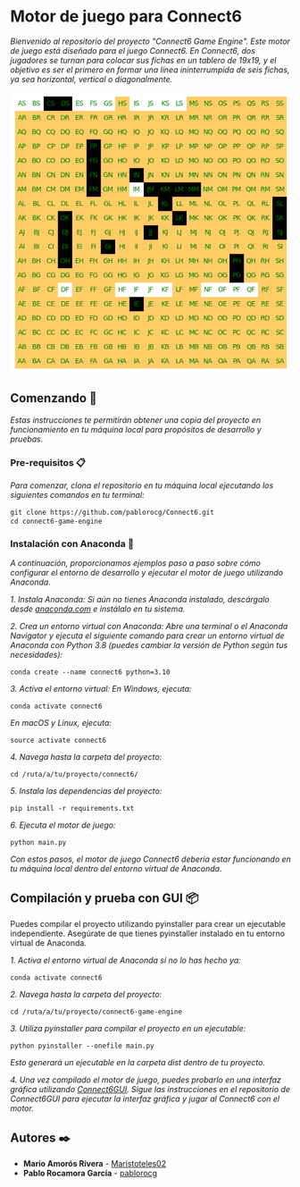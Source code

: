 # Motor de juego para Connect6

_Bienvenido al repositorio del proyecto "Connect6 Game Engine". Este motor de juego está diseñado para el juego Connect6. En Connect6, dos jugadores se turnan para colocar sus fichas en un tablero de 19x19, y el objetivo es ser el primero en formar una línea ininterrumpida de seis fichas, ya sea horizontal, vertical o diagonalmente._

![Output](output.png)

## Comenzando 🚀

_Estas instrucciones te permitirán obtener una copia del proyecto en funcionamiento en tu máquina local para propósitos de desarrollo y pruebas._

### Pre-requisitos 📋

_Para comenzar, clona el repositorio en tu máquina local ejecutando los siguientes comandos en tu terminal:_

```
git clone https://github.com/pablorocg/Connect6.git
cd connect6-game-engine
```

### Instalación con Anaconda 🔧

_A continuación, proporcionamos ejemplos paso a paso sobre cómo configurar el entorno de desarrollo y ejecutar el motor de juego utilizando Anaconda._

_1. Instala Anaconda: Si aún no tienes Anaconda instalado, descárgalo desde [anaconda.com](https://www.anaconda.com/products/distribution) e instálalo en tu sistema._

_2. Crea un entorno virtual con Anaconda: Abre una terminal o el Anaconda Navigator y ejecuta el siguiente comando para crear un entorno virtual de Anaconda con Python 3.8 (puedes cambiar la versión de Python según tus necesidades):_

```
conda create --name connect6 python=3.10
```

_3. Activa el entorno virtual: En Windows, ejecuta:_

```
conda activate connect6
```

_En macOS y Linux, ejecuta:_

```
source activate connect6
```

_4. Navega hasta la carpeta del proyecto:_

```
cd /ruta/a/tu/proyecto/connect6/
```

_5. Instala las dependencias del proyecto:_



```
pip install -r requirements.txt
```

_6. Ejecuta el motor de juego:_

```
python main.py
```

_Con estos pasos, el motor de juego Connect6 debería estar funcionando en tu máquina local dentro del entorno virtual de Anaconda._

## Compilación y prueba con GUI 📦

Puedes compilar el proyecto utilizando pyinstaller para crear un ejecutable independiente. Asegúrate de que tienes pyinstaller instalado en tu entorno virtual de Anaconda.

_1. Activa el entorno virtual de Anaconda si no lo has hecho ya:_

```
conda activate connect6
```


_2. Navega hasta la carpeta del proyecto:_

```
cd /ruta/a/tu/proyecto/connect6-game-engine
```

_3. Utiliza pyinstaller para compilar el proyecto en un ejecutable:_

```
python pyinstaller --onefile main.py
```

_Esto generará un ejecutable en la carpeta dist dentro de tu proyecto._

_4. Una vez compilado el motor de juego, puedes probarlo en una interfaz gráfica utilizando [Connect6GUI](https://github.com/https://github.com/felixem/Connect6GUI). Sigue las instrucciones en el repositorio de Connect6GUI para ejecutar la interfaz gráfica y jugar al Connect6 con el motor._


## Autores ✒️

* **Mario Amorós Rivera** - [Maristoteles02](https://github.com/Maristoteles02)
* **Pablo Rocamora García** - [pablorocg](https://github.com/pablorocg)
